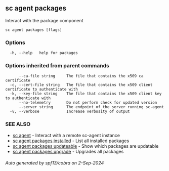 ## sc agent packages

Interact with the package component

```
sc agent packages [flags]
```

### Options

```
  -h, --help   help for packages
```

### Options inherited from parent commands

```
      --ca-file string     The file that contains the x509 ca certificate
  -c, --cert-file string   The file that contains the x509 client certificate to authenticate with
  -k, --key-file string    The file that contains the x509 client key to authenticate with
      --no-telemetry       Do not perform check for updated version
      --server string      The endpoint of the server running sc-agent
  -v, --verbose            Increase verbosity of output
```

### SEE ALSO

* [sc agent](sc_agent.md)	 - Interact with a remote sc-agent instance
* [sc agent packages installed](sc_agent_packages_installed.md)	 - List all installed packages
* [sc agent packages updateable](sc_agent_packages_updateable.md)	 - Show which packages are updatable
* [sc agent packages upgrade](sc_agent_packages_upgrade.md)	 - Upgrades all packages

###### Auto generated by spf13/cobra on 2-Sep-2024
